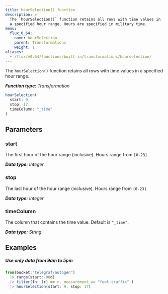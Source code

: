 ```yaml
---
title: hourSelection() function
description: >
  The `hourSelection()` function retains all rows with time values in
  a specified hour range. Hours are specified in military time.
menu:
  flux_0_64:
    name: hourSelection
    parent: Transformations
    weight: 1
aliases:
  - /flux/v0.64/functions/built-in/transformations/hourselection/
---
```


The `hourSelection()` function retains all rows with time values in a specified hour range.

_**Function type:** Transformation_  

```js
hourSelection(
  start: 9,
  stop: 17,
  timeColumn: "_time"
)
```

## Parameters

### start
The first hour of the hour range (inclusive).
Hours range from `[0-23]`.

_**Data type:** Integer_

### stop
The last hour of the hour range (inclusive).
Hours range from `[0-23]`.

_**Data type:** Integer_

### timeColumn
The column that contains the time value.
Default is `"_time"`.

_**Data type:** String_

## Examples

##### Use only data from 9am to 5pm
```js
from(bucket:"telegraf/autogen")
  |> range(start:-90d)
  |> filter(fn: (r) => r._measurement == "foot-traffic" )
  |> hourSelection(start: 9, stop: 17)
```
